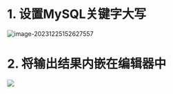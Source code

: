 # 1. 设置MySQL关键字大写

![image-20231225152627557](https://dawn1314.oss-cn-beijing.aliyuncs.com/typoraimg/202312251526684.png)



# 2. 将输出结果内嵌在编辑器中

![](https://dawn1314.oss-cn-beijing.aliyuncs.com/typoraimg/202312251547852.png)